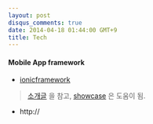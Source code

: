 ```yaml
---
layout: post
disqus_comments: true
date: 2014-04-18 01:44:00 GMT+9
title: Tech 
---
```

####  Mobile App framework
* [ionicframework]( http://ionicframework.com)
> [소개글](https://atmospherejs.com/package/ionic) 을 참고, [showcase](http://ionicframework.com/examples/showcase/) 은 도움이 됨.

* http://


